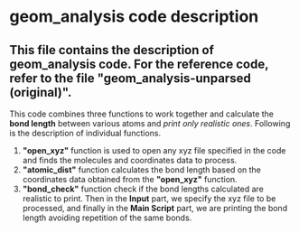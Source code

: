 # geom_analysis code description

## This file contains the description of geom_analysis code. For the reference code, refer to the file "geom_analysis-unparsed (original)".

This code combines three functions to work together and calculate the **bond length** between various atoms and *print only realistic ones*. Following is the description of individual functions.
1. **"open_xyz"** function is used to open any xyz file specified in the code and finds the molecules and coordinates data to process.
2. **"atomic_dist"** function calculates the bond length based on the coordinates data obtained from the **"open_xyz"** function.
3. **"bond_check"** function check if the bond lengths calculated are realistic to print.
Then in the **Input** part, we specify the xyz file to be processed, and finally in the **Main Script** part, we are printing the bond length avoiding repetition of the same bonds.